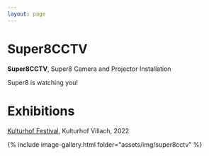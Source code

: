 ```yaml
---
layout: page
---
```


# Super8CCTV

<strong><b>Super8CCTV</b></strong>, Super8 Camera and Projector Installation

Super8 is watching you!

# Exhibitions

<a href="https://kulturhofvillach.at/events/2022/2022-09-02_festival/Kulturhofkeller" rel="noopener noreferrer" target="_blank"> Kulturhof Festival</a>, Kulturhof Villach, 2022<br>

{% include image-gallery.html folder="assets/img/super8cctv" %}

<!--
<ul>
{% for image in site.static_files %}
    {% if image.path contains 'assets/img/super8cctv' %}
<a class="img" href="{{ image.path }}"><img title="" src="{{ image.path }}"/></a>
    {% endif %}
{% endfor %}
</ul>
-->